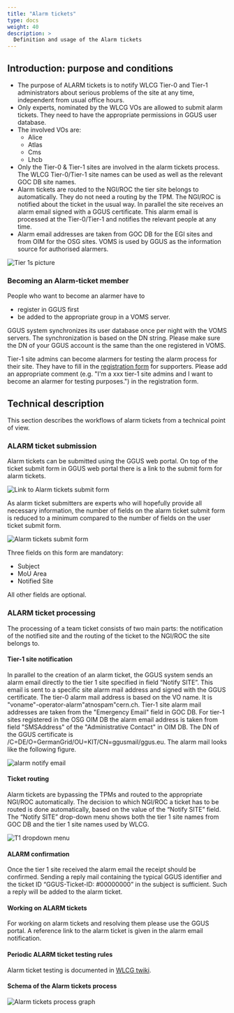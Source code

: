 ```yaml
---
title: "Alarm tickets"
type: docs
weight: 40
description: >
  Definition and usage of the Alarm tickets
---
```


## Introduction: purpose and conditions

- The purpose of ALARM tickets is to notify WLCG Tier-0 and Tier-1
  administrators about serious problems of the site at any time, independent
  from usual office hours.
- Only experts, nominated by the WLCG VOs are allowed to submit alarm tickets.
  They need to have the appropriate permissions in GGUS user database.
- The involved VOs are:
  - Alice
  - Atlas
  - Cms
  - Lhcb
- Only the Tier-0 & Tier-1 sites are involved in the alarm tickets process. The
  WLCG Tier-0/Tier-1 site names can be used as well as the relevant GOC DB site
  names.
- Alarm tickets are routed to the NGI/ROC the tier site belongs to
  automatically. They do not need a routing by the TPM. The NGI/ROC is notified
  about the ticket in the usual way. In parallel the site receives an alarm
  email signed with a GGUS certificate. This alarm email is processed at the
  Tier-0/Tier-1 and notifies the relevant people at any time.
- Alarm email addresses are taken from GOC DB for the EGI sites and from OIM for
  the OSG sites. VOMS is used by GGUS as the information source for authorised
  alarmers.

![Tier 1s picture](LHC_T1s.png)

### Becoming an Alarm-ticket member

People who want to become an alarmer have to

- register in GGUS first
- be added to the appropriate group in a VOMS server.

GGUS system synchronizes its user database once per night with the VOMS servers.
The synchronization is based on the DN string. Please make sure the DN of your
GGUS account is the same than the one registered in VOMS.

Tier-1 site admins can become alarmers for testing the alarm process for their
site. They have to fill in the
[registration form](https://ggus.eu/?mode=register) for supporters. Please add
an appropriate comment (e.g. "I'm a xxx tier-1 site admins and I want to become
an alarmer for testing purposes.") in the registration form.

## Technical description

This section describes the workflows of alarm tickets from a technical point of
view.

### ALARM ticket submission

Alarm tickets can be submitted using the GGUS web portal. On top of the ticket
submit form in GGUS web portal there is a link to the submit form for alarm
tickets.

![Link to Alarm tickets submit form](Alarm_Submit_Link.png)

As alarm ticket submitters are experts who will hopefully provide all necessary
information, the number of fields on the alarm ticket submit form is reduced to
a minimum compared to the number of fields on the user ticket submit form.

![Alarm tickets submit form](Alarm_Submit_Form.png)

Three fields on this form are mandatory:

- Subject
- MoU Area
- Notified Site

All other fields are optional.

### ALARM ticket processing

The processing of a team ticket consists of two main parts: the notification of
the notified site and the routing of the ticket to the NGI/ROC the site belongs
to.

#### Tier-1 site notification

In parallel to the creation of an alarm ticket, the GGUS system sends an alarm
email directly to the tier 1 site specified in field “Notify SITE”. This email
is sent to a specific site alarm mail address and signed with the GGUS
certificate. The tier-0 alarm mail address is based on the VO name. It is
"voname"-operator-alarm"atnospam"cern.ch. Tier-1 site alarm mail addresses are
taken from the "Emergency Email" field in GOC DB. For tier-1 sites registered in
the OSG OIM DB the alarm email address is taken from field "SMSAddress" of the
"Administrative Contact" in OIM DB. The DN of the GGUS certificate is
/C=DE/O=GermanGrid/OU=KIT/CN=ggusmail/ggus.eu. The alarm mail looks like the
following figure.

![alarm notify email](Alarm_Notify_Mail.png)

#### Ticket routing

Alarm tickets are bypassing the TPMs and routed to the appropriate NGI/ROC
automatically. The decision to which NGI/ROC a ticket has to be routed is done
automatically, based on the value of the “Notify SITE” field. The “Notify SITE”
drop-down menu shows both the tier 1 site names from GOC DB and the tier 1 site
names used by WLCG.

![T1 dropdown menu](Alarm_T1_Dropdown.png)

#### ALARM confirmation

Once the tier 1 site received the alarm email the receipt should be confirmed.
Sending a reply mail containing the typical GGUS identifier and the ticket ID
“GGUS-Ticket-ID: #00000000” in the subject is sufficient. Such a reply will be
added to the alarm ticket.

#### Working on ALARM tickets

For working on alarm tickets and resolving them please use the GGUS portal. A
reference link to the alarm ticket is given in the alarm email notification.

#### Periodic ALARM ticket testing rules

Alarm ticket testing is documented in
[WLCG twiki](https://twiki.cern.ch/twiki/bin/view/EGEE/SA1_USAG#Periodic_ALARM_ticket_testing_ru).

#### Schema of the Alarm tickets process

![Alarm tickets process graph](GGUS_Graph_Alarm-ticket-process.png)
